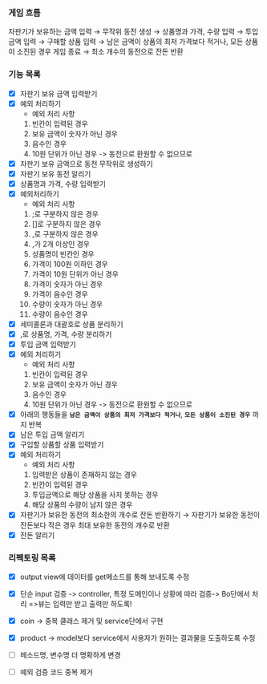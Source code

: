 ###  게임 흐름 

자판기가 보유하는 금액 입력 → 무작위 동전 생성 → 상품명과 가격, 수량 입력 → 투입 금액 입력 → 구매할 상품 입력 → 남은 금액이 상품의 최저 가격보다 적거나, 모든 상품이 소진된 경우 게임 종료 → 최소 개수의 동전으로 잔돈 반환

### 기능 목록

- [x] 자판기 보유 금액 입력받기
- [x] 예외 처리하기
    - 예외 처리 사항
    1. 빈칸이 입력된 경우 
    2. 보유 금액이 숫자가 아닌 경우
    3. 음수인 경우
    4. 10원 단위가 아닌 경우 -> 동전으로 환원할 수 없으므로
- [x] 자판기 보유 금액으로 동전 무작위로 생성하기
- [x] 자판기 보유 동전 알리기
- [x] 상품명과 가격, 수량 입력받기
- [x] 예외처리하기
    - 예외 처리 사항
    1. ;로 구분하지 않은 경우
    2. []로 구분하지 않은 경우
    3. ,로 구분하지 않은 경우
    4. ,가 2개 이상인 경우
    5. 상품명이 빈칸인 경우
    7. 가격이 100원 이하인 경우
    8. 가격이 10원 단위가 아닌 경우
    9. 가격이 숫자가 아닌 경우
    10. 가격이 음수인 경우
    11. 수량이 숫자가 아닌 경우
    12. 수량이 음수인 경우
- [x] 세미콜론과 대괄호로 상품 분리하기
- [x] ,로 상품명, 가격, 수량 분리하기
- [x] 투입 금액 입력받기
- [x] 예외 처리하기
    - 예외 처리 사항
    1. 빈칸이 입력된 경우
    2. 보유 금액이 숫자가 아닌 경우
    3. 음수인 경우
    4. 10원 단위가 아닌 경우 -> 동전으로 환원할 수 없으므로
- [x] 아래의 행동들을 **`남은 금액이 상품의 최저 가격보다 적거나`**, **`모든 상품이 소진된 경우`** 까지 반복
- [x] 남은 투입 금액 알리기
- [x] 구입할 상품할 상품 입력받기
- [x] 예외 처리하기
    - 예외 처리 사항
    1. 입력받은 상품이 존재하지 않는 경우
    2. 빈칸이 입력된 경우
    3. 투입금액으로 해당 상품을 사지 못하는 경우
    4. 해당 상품의 수량이 남지 않은 경우
- [x] 자판기가 보유한 동전의 최소한의 개수로 잔돈 반환하기
  → 자판기가 보유한 동전이 잔돈보다 작은 경우 최대 보유한 동전의 개수로 반환
- [x] 잔돈 알리기 

### 리펙토링 목록
- [x]  output view에 데이터를 get메소드를 통해 보내도록 수정
- [x]  단순 input 검증 -> controller, 특정 도메인이나 상황에 따라 검증-> Bo단에서 처리 =>뷰는 입력만 받고 출력만 하도록!
- [x]  coin -> 중복 클래스 제거 및 service단에서 구현
- [x]  product -> model보다 service에서 사용자가 원하는 결과물을 도출하도록 수정
- [ ]  메소드명, 변수명 더 명확하게 변경
- [ ]  예외 검증 코드 중복 제거
  
